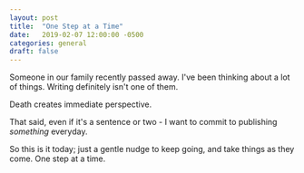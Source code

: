 ```yaml
---
layout: post
title:  "One Step at a Time"
date:   2019-02-07 12:00:00 -0500
categories: general
draft: false
---
```


Someone in our family recently passed away. I've been thinking about a lot of things. Writing definitely isn't one of them. 

Death creates immediate perspective.

That said, even if it's a sentence or two - I want to commit to publishing _something_ everyday. 

So this is it today; just a gentle nudge to keep going, and take things as they come. One step at a time.